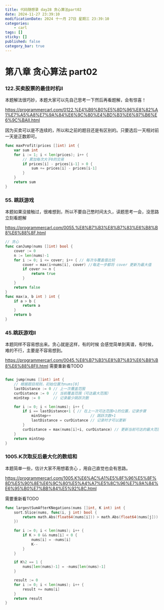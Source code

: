 ```yaml
---
title: 代码随想录 day28 贪心算法part02
date: 2024-11-27 23:39:10
modificationDate: 2024 十一月 27日 星期三 23:39:10
categories: 
	- carl
tags: []
sticky: []
published: false
category_bar: true
---
```


# 第八章 贪心算法 part02

### 122.买卖股票的最佳时机II

本题解法很巧妙，本题大家可以先自己思考一下然后再看题解，会有惊喜！

https://programmercarl.com/0122.%E4%B9%B0%E5%8D%96%E8%82%A1%E7%A5%A8%E7%9A%84%E6%9C%80%E4%BD%B3%E6%97%B6%E6%9C%BAII.html

因为买卖可以是不连续的，所以和之前的题目还是有区别的。只要选后一天相对前一天是正数即可。

```go
func maxProfit(prices []int) int {
    var sum int
    for i := 1; i < len(prices); i++ {
        // 累加每次大于0的交易
        if prices[i] - prices[i-1] > 0 {
            sum += prices[i] - prices[i-1]
        }
    }
    return sum
}
```
### 55. 跳跃游戏

本题如果没接触过，很难想到，所以不要自己憋时间太久，读题思考一会，没思路立刻看题解

https://programmercarl.com/0055.%E8%B7%B3%E8%B7%83%E6%B8%B8%E6%88%8F.html
```go
// 贪心
func canJump(nums []int) bool {
    cover := 0
    n := len(nums)-1
    for i := 0; i <= cover; i++ { // 每次与覆盖值比较
        cover = max(i+nums[i], cover) //每走一步都将 cover 更新为最大值
        if cover >= n {
            return true
        }
    }
    return false
}
func max(a, b int ) int {
    if a > b {
        return a
    }
    return b
}
```


### 45.跳跃游戏II

本题同样不容易想出来。贪心就是这样，有的时候 会感觉简单到离谱，有时候，难的不行，主要是不容易想到。

https://programmercarl.com/0045.%E8%B7%B3%E8%B7%83%E6%B8%B8%E6%88%8FII.html
需要重新看TODO
```go

func jump(nums []int) int {
	// 根据题目规则，初始位置为nums[0]
	lastDistance := 0 // 上一次覆盖范围
	curDistance := 0  // 当前覆盖范围（可达最大范围）
	minStep := 0      // 记录最少跳跃次数

	for i := 0; i < len(nums); i++ {
		if i == lastDistance+1 { // 在上一次可达范围+1的位置，记录步骤
			minStep++                  // 跳跃次数+1
			lastDistance = curDistance // 记录时才可以更新
		}
		curDistance = max(nums[i]+i, curDistance) // 更新当前可达的最大范围
	}
	return minStep
}
```
### 1005.K次取反后最大化的数组和

本题简单一些，估计大家不用想着贪心 ，用自己直觉也会有思路。

https://programmercarl.com/1005.K%E6%AC%A1%E5%8F%96%E5%8F%8D%E5%90%8E%E6%9C%80%E5%A4%A7%E5%8C%96%E7%9A%84%E6%95%B0%E7%BB%84%E5%92%8C.html

需要重新看TODO


```go
func largestSumAfterKNegations(nums []int, K int) int {
	sort.Slice(nums, func(i, j int) bool {
		return math.Abs(float64(nums[i])) > math.Abs(float64(nums[j]))
	})
  
	for i := 0; i < len(nums); i++ {
		if K > 0 && nums[i] < 0 {
			nums[i] = -nums[i]
			K--
		}
	}

	if K%2 == 1 {
		nums[len(nums)-1] = -nums[len(nums)-1]
	}

	result := 0
	for i := 0; i < len(nums); i++ {
		result += nums[i]
	}
	return result
}

```
